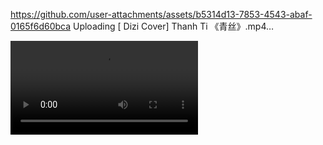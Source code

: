
https://github.com/user-attachments/assets/b5314d13-7853-4543-abaf-0165f6d60bca
Uploading [ Dizi Cover] Thanh Ti 《青丝》.mp4…

<video src="https://github.com/user-attachments/assets/b5314d13-7853-4543-abaf-0165f6d60bca"></video>
